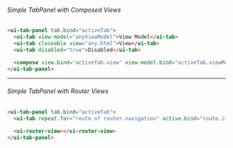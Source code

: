 ###### Simple TabPanel with Composed Views

```html
<ui-tab-panel tab.bind="activeTab">
  <ui-tab view-model="anyViewModel">View Model</ui-tab>
  <ui-tab closeable view="any.html">View</ui-tab>
  <ui-tab disabled="true">Disabled</ui-tab>

  <compose view.bind="activeTab.view" view-model.bind="activeTab.viewModel"></compose>
</ui-tab-panel>
```

----

###### Simple TabPanel with Router Views

```html
<ui-tab-panel tab.bind="activeTab">
  <ui-tab repeat.for="route of router.navigation" active.bind="route.isActive" href.bind="route.href">${route.title}</ui-tab>
  
  <ui-router-view></ui-router-view>
</ui-tab-panel>
```
